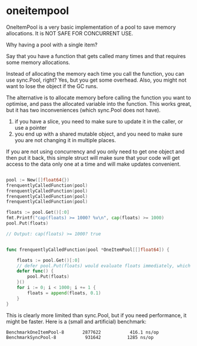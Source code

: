 # oneitempool

OneItemPool is a very basic implementation of a pool to save memory allocations.
It is NOT SAFE FOR CONCURRENT USE.

Why having a pool with a single item?

Say that you have a function that gets called many times and
that requires some memory allocations.

Instead of allocating the memory each time you call the function,
you can use sync.Pool, right?
Yes, but you get some overhead. Also, you might not want to
lose the object if the GC runs.

The alternative is to allocate memory
before calling the function you want to optimise, and pass the allocated variable into the function.
This works great, but it has two inconveniences (which sync.Pool does not have).
 1. if you have a slice, you need to make sure to update it in the caller, or use a pointer
 2. you end up with a shared mutable object, and you need to make sure you are not changing it in multiple places.

If you are not using concurrency and you only need to get one object and then put it back,
this simple struct will make sure that your code will get access to the data only one at a time
and will make updates convenient.

```go

pool := New([]float64{})
frenquentlyCalledFunction(pool)
frenquentlyCalledFunction(pool)
frenquentlyCalledFunction(pool)
frenquentlyCalledFunction(pool)

floats := pool.Get()[:0]
fmt.Printf("cap(floats) >= 1000? %v\n", cap(floats) >= 1000)
pool.Put(floats)

// Output: cap(floats) >= 1000? true


func frenquentlyCalledFunction(pool *OneItemPool[[]float64]) {

	floats := pool.Get()[:0]
	// defer pool.Put(floats) would evaluate floats immediately, which we don't want.
	defer func() {
		pool.Put(floats)
	}()
	for i := 0; i < 1000; i += 1 {
		floats = append(floats, 0.1)
	}
}


```


This is clearly more limited than sync.Pool, but if you need performance, it might be faster.
Here is a (small and artificial) benchmark:

```
BenchmarkOneItemPool-8   	 2877622	       416.1 ns/op
BenchmarkSyncPool-8      	  931642	      1285 ns/op
```


